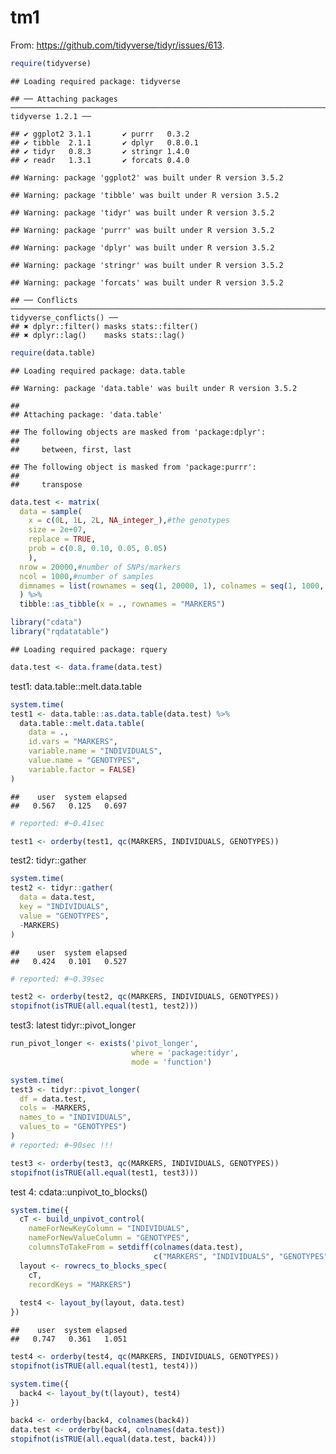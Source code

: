 tm1
================

From: <https://github.com/tidyverse/tidyr/issues/613>.

``` r
require(tidyverse)
```

    ## Loading required package: tidyverse

    ## ── Attaching packages ──────────────────────────────────────────────────────────────────────────── tidyverse 1.2.1 ──

    ## ✔ ggplot2 3.1.1       ✔ purrr   0.3.2  
    ## ✔ tibble  2.1.1       ✔ dplyr   0.8.0.1
    ## ✔ tidyr   0.8.3       ✔ stringr 1.4.0  
    ## ✔ readr   1.3.1       ✔ forcats 0.4.0

    ## Warning: package 'ggplot2' was built under R version 3.5.2

    ## Warning: package 'tibble' was built under R version 3.5.2

    ## Warning: package 'tidyr' was built under R version 3.5.2

    ## Warning: package 'purrr' was built under R version 3.5.2

    ## Warning: package 'dplyr' was built under R version 3.5.2

    ## Warning: package 'stringr' was built under R version 3.5.2

    ## Warning: package 'forcats' was built under R version 3.5.2

    ## ── Conflicts ─────────────────────────────────────────────────────────────────────────────── tidyverse_conflicts() ──
    ## ✖ dplyr::filter() masks stats::filter()
    ## ✖ dplyr::lag()    masks stats::lag()

``` r
require(data.table)
```

    ## Loading required package: data.table

    ## Warning: package 'data.table' was built under R version 3.5.2

    ## 
    ## Attaching package: 'data.table'

    ## The following objects are masked from 'package:dplyr':
    ## 
    ##     between, first, last

    ## The following object is masked from 'package:purrr':
    ## 
    ##     transpose

``` r
data.test <- matrix(
  data = sample(
    x = c(0L, 1L, 2L, NA_integer_),#the genotypes
    size = 2e+07,
    replace = TRUE,
    prob = c(0.8, 0.10, 0.05, 0.05)
    ),
  nrow = 20000,#number of SNPs/markers
  ncol = 1000,#number of samples
  dimnames = list(rownames = seq(1, 20000, 1), colnames = seq(1, 1000, 1))
  ) %>%
  tibble::as_tibble(x = ., rownames = "MARKERS") 
```

``` r
library("cdata")
library("rqdatatable")
```

    ## Loading required package: rquery

``` r
data.test <- data.frame(data.test)
```

test1: data.table::melt.data.table

``` r
system.time(
test1 <- data.table::as.data.table(data.test) %>%
  data.table::melt.data.table(
    data = .,
    id.vars = "MARKERS",
    variable.name = "INDIVIDUALS",
    value.name = "GENOTYPES",
    variable.factor = FALSE) 
)
```

    ##    user  system elapsed 
    ##   0.567   0.125   0.697

``` r
# reported: #~0.41sec
```

``` r
test1 <- orderby(test1, qc(MARKERS, INDIVIDUALS, GENOTYPES)) 
```

test2: tidyr::gather

``` r
system.time(
test2 <- tidyr::gather(
  data = data.test,
  key = "INDIVIDUALS",
  value = "GENOTYPES",
  -MARKERS)
)
```

    ##    user  system elapsed 
    ##   0.424   0.101   0.527

``` r
# reported: #~0.39sec
```

``` r
test2 <- orderby(test2, qc(MARKERS, INDIVIDUALS, GENOTYPES)) 
stopifnot(isTRUE(all.equal(test1, test2)))
```

test3: latest tidyr::pivot\_longer

``` r
run_pivot_longer <- exists('pivot_longer', 
                           where = 'package:tidyr', 
                           mode = 'function')
```

``` r
system.time(
test3 <- tidyr::pivot_longer(
  df = data.test,
  cols = -MARKERS,
  names_to = "INDIVIDUALS",
  values_to = "GENOTYPES")
)
# reported: #~90sec !!!
```

``` r
test3 <- orderby(test3, qc(MARKERS, INDIVIDUALS, GENOTYPES)) 
stopifnot(isTRUE(all.equal(test1, test3)))
```

test 4: cdata::unpivot\_to\_blocks()

``` r
system.time({
  cT <- build_unpivot_control(
    nameForNewKeyColumn = "INDIVIDUALS",
    nameForNewValueColumn = "GENOTYPES",
    columnsToTakeFrom = setdiff(colnames(data.test), 
                                c("MARKERS", "INDIVIDUALS", "GENOTYPES")))
  layout <- rowrecs_to_blocks_spec(
    cT,
    recordKeys = "MARKERS")
  
  test4 <- layout_by(layout, data.test)
})
```

    ##    user  system elapsed 
    ##   0.747   0.361   1.051

``` r
test4 <- orderby(test4, qc(MARKERS, INDIVIDUALS, GENOTYPES)) 
stopifnot(isTRUE(all.equal(test1, test4)))
```

``` r
system.time({
  back4 <- layout_by(t(layout), test4)
})
```

``` r
back4 <- orderby(back4, colnames(back4)) 
data.test <- orderby(back4, colnames(data.test)) 
stopifnot(isTRUE(all.equal(data.test, back4)))
```
